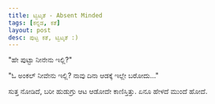 ```yaml
---
title: ಟ್ವಿಟ್ಕತೆ - Absent Minded
tags: [ಕನ್ನಡ, ಕತೆ]
layout: post
desc: ಪುಟ್ಟ ಕತೆ, ಟ್ವಿಟ್ಕತೆ :) 
---
```

"ಹೇ ಪುಟ್ಟಾ ನೀನೇನು ಇಲ್ಲಿ?"

"ಓ ಅಂಕಲ್ ನೀವೇನು ಇಲ್ಲಿ? ನಾವು ದಿನಾ ಆಡಕ್ಕೆ ಇಲ್ಲೇ ಬರೋದು..."

ಸುತ್ತ ನೋಡಿದೆ, ಬರೀ ಹುಡುಗ್ರು ಆಟ ಆಡೋದೇ ಕಾಣಿಸ್ತಿತ್ತು. ಏನೂ ಹೇಳದೆ ಮುಂದೆ ಹೋದೆ.
